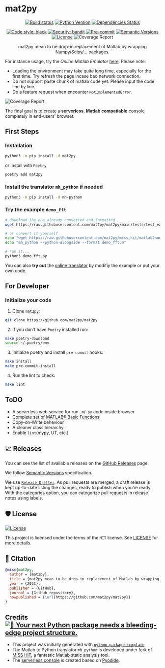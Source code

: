 # mat2py

<div align="center">

[![Build status](https://github.com/mat2py/mat2py/workflows/build/badge.svg?branch=master&event=push)](https://github.com/mat2py/mat2py/actions?query=workflow%3Abuild)
[![Python Version](https://img.shields.io/pypi/pyversions/mat2py.svg)](https://pypi.org/project/mat2py/)
[![Dependencies Status](https://img.shields.io/badge/dependencies-up%20to%20date-brightgreen.svg)](https://github.com/mat2py/mat2py/pulls?utf8=%E2%9C%93&q=is%3Apr%20author%3Aapp%2Fdependabot)

[![Code style: black](https://img.shields.io/badge/code%20style-black-000000.svg)](https://github.com/psf/black)
[![Security: bandit](https://img.shields.io/badge/security-bandit-green.svg)](https://github.com/PyCQA/bandit)
[![Pre-commit](https://img.shields.io/badge/pre--commit-enabled-brightgreen?logo=pre-commit&logoColor=white)](https://github.com/mat2py/mat2py/blob/master/.pre-commit-config.yaml)
[![Semantic Versions](https://img.shields.io/badge/%20%20%F0%9F%93%A6%F0%9F%9A%80-semantic--versions-e10079.svg)](https://github.com/mat2py/mat2py/releases)
[![License](https://img.shields.io/github/license/mat2py/mat2py)](https://github.com/mat2py/mat2py/blob/master/LICENSE)
![Coverage Report](assets/images/coverage.svg)

mat2py mean to be drop-in replacement of Matlab by wrapping Numpy/Scipy/... packages.

</div>

For instance usage, try the *Online Matlab Emulator* [here](https://console.mat2py.org/). 
Please note:
- Loading the environment may take quite long time, especially for the first time. Try refresh the page incase bad network connection.
- Do not support paste chunk of matlab code yet. Please input the code line by line.
- Do a feature request when encounter `NotImplementedError`.

![Coverage Report](assets/images/console.png)

The final goal is to create a **serverless**, **Matlab compatiable** console completely in end-users' browser.

## First Steps

### Installation

```bash
python3 -m pip install -U mat2py
```

or install with `Poetry`

```bash
poetry add mat2py
```

### Install the translator `mh_python` if needed
```bash
python3 -m pip install -U mh-python
```

### Try the example `demo_fft`

```bash
# download the one already converted and formatted
wget https://raw.githubusercontent.com/mat2py/mat2py/main/tests/test_example/demo_fft.py

# or convert it yourself
echo "wget https://raw.githubusercontent.com/mat2py/miss_hit/matlab2numpy/tests/mat2np/demo_fft.m"
echo "mh_python --python-alongside --format demo_fft.m"

# run it...
python3 demo_fft.py
```

You can also **try out** the [online translator](https://translate.mat2py.org/) by modifiy the example or put your own code.

## For Developer

### Initialize your code

1. Clone `mat2py`:

```bash
git clone https://github.com/mat2py/mat2py 
```

2. If you don't have `Poetry` installed run:

```bash
make poetry-download
source ~/.poetry/env
```

3. Initialize poetry and install `pre-commit` hooks:

```bash
make install
make pre-commit-install
```

4. Run the lint to check:

```bash
make lint
```

## ToDO

- A serverless web service for run `.m`/`.py` code inside browser
- Complete set of [MATLAB® Basic Functions](https://www.mathworks.com/content/dam/mathworks/fact-sheet/matlab-basic-functions-reference.pdf)
- Copy-on-Write beheviour
- A cleaner class hierarchy
- Enable `lint`(mypy, UT, etc.)

## 📈 Releases

You can see the list of available releases on the [GitHub Releases](https://github.com/mat2py/mat2py/releases) page.

We follow [Semantic Versions](https://semver.org/) specification.

We use [`Release Drafter`](https://github.com/marketplace/actions/release-drafter). As pull requests are merged, a draft release is kept up-to-date listing the changes, ready to publish when you’re ready. With the categories option, you can categorize pull requests in release notes using labels.

## 🛡 License

[![License](https://img.shields.io/github/license/mat2py/mat2py)](https://github.com/mat2py/mat2py/blob/master/LICENSE)

This project is licensed under the terms of the `MIT` license. See [LICENSE](https://github.com/mat2py/mat2py/blob/master/LICENSE) for more details.

## 📃 Citation

```bibtex
@misc{mat2py,
  author = {mat2py},
  title = {mat2py mean to be drop-in replacement of Matlab by wrapping Numpy/Scipy/... packages.},
  year = {2021},
  publisher = {GitHub},
  journal = {GitHub repository},
  howpublished = {\url{https://github.com/mat2py/mat2py}}
}
```

## Credits [![🚀 Your next Python package needs a bleeding-edge project structure.](https://img.shields.io/badge/python--package--template-%F0%9F%9A%80-brightgreen)](https://github.com/TezRomacH/python-package-template)

- This project was initially generated with [`python-package-template`](https://github.com/TezRomacH/python-package-template)
- The Matlab to Python translator `mh_python` is developed under fork of [MISS HIT](https://github.com/florianschanda/miss_hit), a fantastic Matlab static analysis tool.
- The [serverless console](https://console.mat2py.org/) is created based on [Pyodide](https://pyodide.org/).
